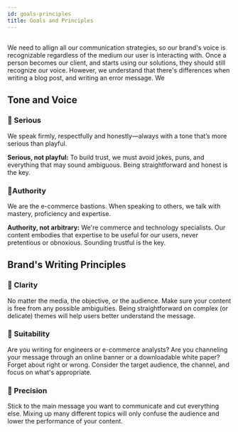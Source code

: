 ```yaml
---
id: goals-principles
title: Goals and Principles
---
```


## 


We need to allign all our communication strategies, so our brand's voice is recognizable regardless of the medium our user is interacting with. 
Once a person becomes our client, and starts using our solutions, they should still recognize our voice. However, we understand that there's differences when writing a blog post, and writing an error message. We 



## Tone and Voice


### 📣 Serious

We speak firmly, respectfully and honestly—always with a tone that’s more serious than playful.

**Serious, not playful:** To build trust, we must avoid jokes, puns, and everything that may sound ambiguous. Being straightforward and honest is the key.

### 📣Authority

We are the e-commerce bastions. When speaking to others, we talk with mastery, proficiency and expertise.

**Authority, not arbitrary:** We're commerce and technology specialists. Our content embodies that expertise to be useful for our users, never pretentious or obnoxious. Sounding trustful is the key.

## Brand's Writing Principles

### 📝 Clarity

No matter the media, the objective, or the audience. Make sure your content is free from any possible ambiguities. Being straightforward on complex (or delicate) themes will help users better understand the message.

### 📝 Suitability

Are you writing for engineers or e-commerce analysts? Are you channeling your message through an online banner or a downloadable white paper? Forget about right or wrong. Consider the target audience, the channel, and focus on what's appropriate.

### 📝 Precision

Stick to the main message you want to communicate and cut everything else. Mixing up many different topics will only confuse the audience and lower the performance of your content.